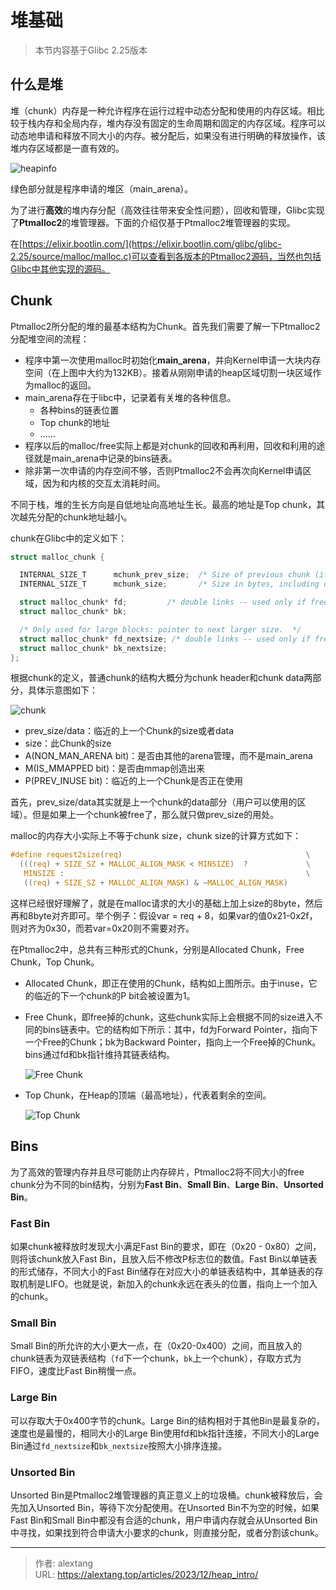 # 堆基础


> 本节内容基于Glibc 2.25版本

## 什么是堆

堆（chunk）内存是一种允许程序在运行过程中动态分配和使用的内存区域。相比较于栈内存和全局内存，堆内存没有固定的生命周期和固定的内存区域。程序可以动态地申请和释放不同大小的内存。被分配后，如果没有进行明确的释放操作，该堆内存区域都是一直有效的。

![heapinfo](https://cdn.jsdelivr.net/gh/thecoderalex/imgs@upload/2023/image-20231210103434924.png)

绿色部分就是程序申请的堆区（main_arena）。

为了进行**高效**的堆内存分配（高效往往带来安全性问题），回收和管理，Glibc实现了**Ptmalloc2**的堆管理器。下面的介绍仅基于Ptmalloc2堆管理器的实现。

在[https://elixir.bootlin.com/](https://elixir.bootlin.com/glibc/glibc-2.25/source/malloc/malloc.c)可以查看到各版本的Ptmalloc2源码，当然也包括Glibc中其他实现的源码。

## Chunk

Ptmalloc2所分配的堆的最基本结构为Chunk。首先我们需要了解一下Ptmalloc2分配堆空间的流程：

+ 程序中第一次使用malloc时初始化**main_arena**，并向Kernel申请一大块内存空间（在上图中大约为132KB）。接着从刚刚申请的heap区域切割一块区域作为malloc的返回。
+ main_arena存在于libc中，记录着有关堆的各种信息。
  + 各种bins的链表位置
  + Top chunk的地址
  + ……
+ 程序以后的malloc/free实际上都是对chunk的回收和再利用，回收和利用的途径就是main_arena中记录的bins链表。
+ 除非第一次申请的内存空间不够，否则Ptmalloc2不会再次向Kernel申请区域，因为和内核的交互太消耗时间。

不同于栈，堆的生长方向是自低地址向高地址生长。最高的地址是Top chunk，其次越先分配的chunk地址越小。

chunk在Glibc中的定义如下：

```c
struct malloc_chunk {

  INTERNAL_SIZE_T      mchunk_prev_size;  /* Size of previous chunk (if free).  */
  INTERNAL_SIZE_T      mchunk_size;       /* Size in bytes, including overhead. */

  struct malloc_chunk* fd;         /* double links -- used only if free. */
  struct malloc_chunk* bk;

  /* Only used for large blocks: pointer to next larger size.  */
  struct malloc_chunk* fd_nextsize; /* double links -- used only if free. */
  struct malloc_chunk* bk_nextsize;
};
```

根据chunk的定义，普通chunk的结构大概分为chunk header和chunk data两部分，具体示意图如下：

![chunk](https://cdn.jsdelivr.net/gh/thecoderalex/imgs@upload/2023/image-20231210111813463.png)

+ prev_size/data：临近的上一个Chunk的size或者data
+ size：此Chunk的size
+ A(NON_MAN_ARENA bit)：是否由其他的arena管理，而不是main_arena
+ M(IS_MMAPPED bit)：是否由mmap创造出来
+ P(PREV_INUSE bit)：临近的上一个Chunk是否正在使用

首先，prev_size/data其实就是上一个chunk的data部分（用户可以使用的区域）。但是如果上一个chunk被free了，那么就只做prev_size的用处。

malloc的内存大小实际上不等于chunk size，chunk size的计算方式如下：

```c
#define request2size(req)                                         \
  (((req) + SIZE_SZ + MALLOC_ALIGN_MASK < MINSIZE)  ?             \
   MINSIZE :                                                      \
   ((req) + SIZE_SZ + MALLOC_ALIGN_MASK) & ~MALLOC_ALIGN_MASK)
```

这样已经很好理解了，就是在malloc请求的大小的基础上加上size的8byte，然后再和8byte对齐即可。举个例子：假设var = req + 8，如果var的值0x21-0x2f，则对齐为0x30，而若var=0x20则不需要对齐。

在Ptmalloc2中，总共有三种形式的Chunk，分别是Allocated Chunk，Free Chunk，Top Chunk。

+ Allocated Chunk，即正在使用的Chunk，结构如上图所示。由于inuse，它的临近的下一个chunk的P bit会被设置为1。

+ Free Chunk，即free掉的chunk，这些chunk实际上会根据不同的size进入不同的bins链表中。它的结构如下所示：其中，fd为Forward Pointer，指向下一个Free的Chunk；bk为Backward Pointer，指向上一个Free掉的Chunk。bins通过fd和bk指针维持其链表结构。

  ![Free Chunk](https://cdn.jsdelivr.net/gh/thecoderalex/imgs@upload/2023/image-20231210113722793.png)

+ Top Chunk，在Heap的顶端（最高地址），代表着剩余的空间。

  ![Top Chunk](https://cdn.jsdelivr.net/gh/thecoderalex/imgs@upload/2023/image-20231210114210291.png)

## Bins

为了高效的管理内存并且尽可能防止内存碎片，Ptmalloc2将不同大小的free chunk分为不同的bin结构，分别为**Fast Bin**、**Small Bin**、**Large Bin**、**Unsorted Bin**。

### Fast Bin

如果chunk被释放时发现大小满足Fast Bin的要求，即在（0x20 - 0x80）之间，则将该chunk放入Fast Bin，且放入后不修改P标志位的数值。Fast Bin以单链表的形式储存，不同大小的Fast Bin储存在对应大小的单链表结构中，其单链表的存取机制是LIFO。也就是说，新加入的chunk永远在表头的位置，指向上一个加入的chunk。

### Small Bin

Small Bin的所允许的大小更大一点，在（0x20-0x400）之间，而且放入的chunk链表为双链表结构（`fd`下一个chunk，`bk`上一个chunk），存取方式为FIFO，速度比Fast Bin稍慢一点。

### Large Bin

可以存取大于0x400字节的chunk。Large Bin的结构相对于其他Bin是最复杂的，速度也是最慢的，相同大小的Large Bin使用fd和bk指针连接，不同大小的Large Bin通过`fd_nextsize`和`bk_nextsize`按照大小排序连接。

### Unsorted Bin

Unsorted Bin是Ptmalloc2堆管理器的真正意义上的垃圾桶。chunk被释放后，会先加入Unsorted Bin，等待下次分配使用。在Unsorted Bin不为空的时候，如果Fast Bin和Small Bin中都没有合适的chunk，用户申请内存就会从Unsorted Bin中寻找，如果找到符合申请大小要求的chunk，则直接分配，或者分割该chunk。


---

> 作者: alextang  
> URL: https://alextang.top/articles/2023/12/heap_intro/  

